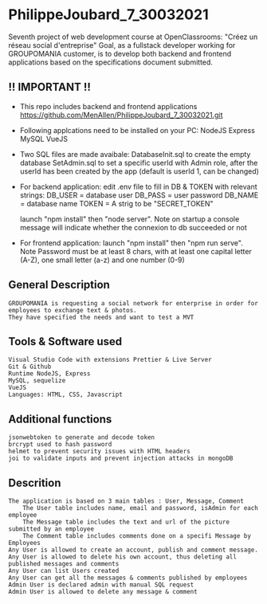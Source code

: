 # PhilippeJoubard_7_30032021
Seventh project of web development course at OpenClassrooms:  "Créez un réseau social d'entreprise"
Goal, as a fullstack developer working for GROUPOMANIA customer, is to develop both backend and frontend applications based on the 
specifications document submitted.

## !! IMPORTANT !!
- This repo includes backend and frontend applications 
https://github.com/MenAllen/PhilippeJoubard_7_30032021.git

- Following applcations need to be installed on your PC:
	NodeJS
	Express
	MySQL
	VueJS
	
- Two SQL files are made avaibale:
	DatabaseInit.sql to create the empty database
	SetAdmin.sql to set a specific userId with Admin role, after the userId has been created by the app (default is userId 1, can be changed)	
 	
- For backend application:
	edit .env file to fill in DB & TOKEN with relevant strings:
		DB_USER = database user
		DB_PASS = user password
		DB_NAME = database name
		TOKEN = A strig to be "SECRET_TOKEN"

	launch "npm install" then "node server". Note on startup a console message will indicate whether the connexion to db succeeded or not

- For frontend application:
	launch "npm install" then "npm run serve".
	Note Password must be at least 8 chars, with at least one capital letter (A-Z), one small letter (a-z) and one number (0-9)

## General Description
	GROUPOMANIA is requesting a social network for enterprise in order for employees to exchange text & photos.
	They have specified the needs and want to test a MVT
	
## Tools & Software used
	Visual Studio Code with extensions Prettier & Live Server
	Git & Github
	Runtime NodeJS, Express
	MySQL, sequelize
	VueJS
	Languages: HTML, CSS, Javascript

## Additional functions
	jsonwebtoken to generate and decode token
	brcrypt used to hash password
	helmet to prevent security issues with HTML headers
	joi to validate inputs and prevent injection attacks in mongoDB

## Descrition
	The application is based on 3 main tables : User, Message, Comment
		The User table includes name, email and password, isAdmin for each employee
		The Message table includes the text and url of the picture submitted by an employee
		The Comment table includes comments done on a specifi Message by Employees
	Any User is allowed to create an account, publish and comment message.
	Any User is allowed to delete his own account, thus deleting all published messages and comments
	Any User can list Users created
	Any User can get all the messages & comments published by employees
	Admin User is declared admin with manual SQL request
	Admin User is allowed to delete any message & comment
 
